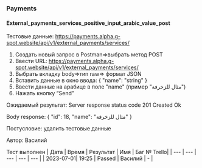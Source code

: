 ### Payments
#### External_payments_services_positive_input_arabic_value_post

Тестовые данные: https://payments.alpha.g-spot.website/api/v1/external_payments/services/


1. Создать новый запрос в Postman=>выбрать метод POST 
2. Ввести URL: https://payments.alpha.g-spot.website/api/v1/external_payments/services/
3. Выбрать вкладку body=>тип raw=> формат JSON
4. Вставить данные в окно ввода:
{
  "name": "string"
}
5. Ввести данные на арабице в поле "name" (пример "مثال للزخرفة")
6. Нажать кнопку “Send”


Ожидаемый результат: Server response status code 201 Created Ok 

Body response:
{
    "id": 18,
    "name": "مثال للزخرفة"
}

Постусловие: удалить тестовые данные

Автор: Василий


Тест выполнен
|     Дата  | Время | Результат |   Имя   | Баг № Trello|
|     ---   |  ---  |    ---    |   ---   |      ---    |
| 2023-07-01| 19:25 |   Passed  | Василий |      -      | 